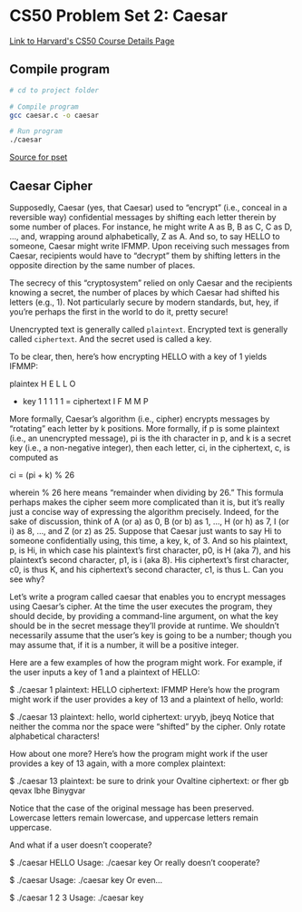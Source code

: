# CS50 Problem Set 2: Caesar
[Link to Harvard's CS50 Course Details Page](https://www.edx.org/course/cs50s-introduction-to-computer-science)

## Compile program
```bash
# cd to project folder

# Compile program
gcc caesar.c -o caesar

# Run program
./caesar
```

[Source for pset](https://lab.cs50.io/cs50/labs/2019/x/caesar/)

## Caesar Cipher
Supposedly, Caesar (yes, that Caesar) used to “encrypt” (i.e., conceal in a reversible way) confidential messages by shifting each letter therein by some number of places. For instance, he might write A as B, B as C, C as D, …, and, wrapping around alphabetically, Z as A. And so, to say HELLO to someone, Caesar might write IFMMP. Upon receiving such messages from Caesar, recipients would have to “decrypt” them by shifting letters in the opposite direction by the same number of places.

The secrecy of this “cryptosystem” relied on only Caesar and the recipients knowing a secret, the number of places by which Caesar had shifted his letters (e.g., 1). Not particularly secure by modern standards, but, hey, if you’re perhaps the first in the world to do it, pretty secure!

Unencrypted text is generally called `plaintext`. Encrypted text is generally called `ciphertext`. And the secret used is called a key.

To be clear, then, here’s how encrypting HELLO with a key of 1 yields IFMMP:

plaintex        H	E	L	L	O
+ key	        1	1	1	1	1
= ciphertext	I	F	M	M	P

More formally, Caesar’s algorithm (i.e., cipher) encrypts messages by “rotating” each letter by k positions. More formally, if p is some plaintext (i.e., an unencrypted message), pi is the ith character in p, and k is a secret key (i.e., a non-negative integer), then each letter, ci, in the ciphertext, c, is computed as

ci = (pi + k) % 26

wherein % 26 here means “remainder when dividing by 26.” This formula perhaps makes the cipher seem more complicated than it is, but it’s really just a concise way of expressing the algorithm precisely. Indeed, for the sake of discussion, think of A (or a) as 0, B (or b) as 1, …, H (or h) as 7, I (or i) as 8, …, and Z (or z) as 25. Suppose that Caesar just wants to say Hi to someone confidentially using, this time, a key, k, of 3. And so his plaintext, p, is Hi, in which case his plaintext’s first character, p0, is H (aka 7), and his plaintext’s second character, p1, is i (aka 8). His ciphertext’s first character, c0, is thus K, and his ciphertext’s second character, c1, is thus L. Can you see why?

Let’s write a program called caesar that enables you to encrypt messages using Caesar’s cipher. At the time the user executes the program, they should decide, by providing a command-line argument, on what the key should be in the secret message they’ll provide at runtime. We shouldn’t necessarily assume that the user’s key is going to be a number; though you may assume that, if it is a number, it will be a positive integer.

Here are a few examples of how the program might work. For example, if the user inputs a key of 1 and a plaintext of HELLO:

$ ./caesar 1
plaintext:  HELLO
ciphertext: IFMMP
Here’s how the program might work if the user provides a key of 13 and a plaintext of hello, world:

$ ./caesar 13
plaintext:  hello, world
ciphertext: uryyb, jbeyq
Notice that neither the comma nor the space were “shifted” by the cipher. Only rotate alphabetical characters!

How about one more? Here’s how the program might work if the user provides a key of 13 again, with a more complex plaintext:

$ ./caesar 13
plaintext:  be sure to drink your Ovaltine
ciphertext: or fher gb qevax lbhe Binygvar

Notice that the case of the original message has been preserved. Lowercase letters remain lowercase, and uppercase letters remain uppercase.

And what if a user doesn’t cooperate?

$ ./caesar HELLO
Usage: ./caesar key
Or really doesn’t cooperate?

$ ./caesar
Usage: ./caesar key
Or even…

$ ./caesar 1 2 3
Usage: ./caesar key
